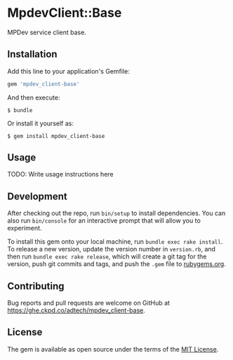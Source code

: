 # MpdevClient::Base

MPDev service client base.

## Installation

Add this line to your application's Gemfile:

```ruby
gem 'mpdev_client-base'
```

And then execute:

    $ bundle

Or install it yourself as:

    $ gem install mpdev_client-base

## Usage

TODO: Write usage instructions here

## Development

After checking out the repo, run `bin/setup` to install dependencies. You can also run `bin/console` for an interactive prompt that will allow you to experiment.

To install this gem onto your local machine, run `bundle exec rake install`. To release a new version, update the version number in `version.rb`, and then run `bundle exec rake release`, which will create a git tag for the version, push git commits and tags, and push the `.gem` file to [rubygems.org](https://rubygems.org).

## Contributing

Bug reports and pull requests are welcome on GitHub at https://ghe.ckpd.co/adtech/mpdev_client-base.


## License

The gem is available as open source under the terms of the [MIT License](http://opensource.org/licenses/MIT).

